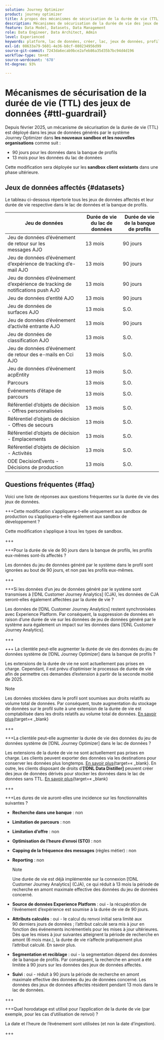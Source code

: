 ```yaml
---
solution: Journey Optimizer
product: journey optimizer
title: À propos des mécanismes de sécurisation de la durée de vie (TTL) des jeux de données
description: Mécanismes de sécurisation de la durée de vie des jeux de données dans  [!DNL Adobe Journey Optimizer]
feature: Data Model, Datasets, Data Management
role: Data Engineer, Data Architect, Admin
level: Experienced
keywords: platform, lac de données, créer, lac, jeux de données, profil
exl-id: 08633a79-5601-4e36-b8cf-080234956d99
source-git-commit: 7243da6ecab9bce2afeb86a35d35b7bc94d4d196
workflow-type: tm+mt
source-wordcount: '678'
ht-degree: 93%

---
```


# Mécanismes de sécurisation de la durée de vie (TTL) des jeux de données {#ttl-guardrail}

Depuis février 2025, un mécanisme de sécurisation de la durée de vie (TTL) est déployé dans les jeux de données générés par le système Journey Optimizer dans **les nouveaux sandbox et les nouvelles organisations** comme suit :

* 90 jours pour les données dans la banque de profils
* 13 mois pour les données du lac de données

Cette modification sera déployée sur les **sandbox client existants** dans une phase ultérieure.

## Jeux de données affectés {#datasets}

Le tableau ci-dessous répertorie tous les jeux de données affectés et leur durée de vie respective dans le lac de données et la banque de profils.

| Jeu de données | Durée de vie du lac de données | Durée de vie de la banque de profils |
|------|-----|-----|
| Jeu de données d’événement de retour sur les messages AJO | 13 mois | 90 jours |
| Jeu de données d’événement d’expérience de tracking d’e-mail AJO | 13 mois | 90 jours |
| Jeu de données d’événement d’expérience de tracking de notifications push AJO | 13 mois | 90 jours |
| Jeu de données d’entité AJO | 13 mois | 90 jours |
| Jeu de données de surfaces AJO | 13 mois | S.O. |
| Jeu de données d’événement d’activité entrante AJO | 13 mois | 90 jours |
| Jeu de données de classification AJO | 13 mois | S.O. |
| Jeu de données d’événement de retour des e-mails en Cci AJO | 13 mois | S.O. |
| Jeu de données d’événement acpEntity | 13 mois | S.O. |
| Parcours | 13 mois | S.O. |
| Événements d’étape de parcours | 13 mois | S.O. |
| Référentiel d’objets de décision - Offres personnalisées | 13 mois | S.O. |
| Référentiel d’objets de décision - Offres de secours | 13 mois | S.O. |
| Référentiel d’objets de décision - Emplacements | 13 mois | S.O. |
| Référentiel d’objets de décision - Activités | 13 mois | S.O. |
| ODE DecisionEvents - Décisions de production | 13 mois | S.O. |

## Questions fréquentes {#faq}

Voici une liste de réponses aux questions fréquentes sur la durée de vie des jeux de données.

+++Cette modification s’appliquera-t-elle uniquement aux sandbox de production ou s’appliquera-t-elle également aux sandbox de développement ?

Cette modification s’applique à tous les types de sandbox.

+++

+++Pour la durée de vie de 90 jours dans la banque de profils, les profils eux-mêmes sont-ils affectés ?

Les données du jeu de données généré par le système dans le profil sont ignorées au bout de 90 jours, et non pas les profils eux-mêmes.

+++

+++Si les données d’un jeu de données généré par le système sont transmises à [!DNL Customer Journey Analytics] (CJA), les données de CJA seront-elles également affectées par la durée de vie ?

Les données de [!DNL Customer Journey Analytics] restent synchronisées avec Experience Platform. Par conséquent, la suppression de données en raison d’une durée de vie sur les données de jeu de données généré par le système aura également un impact sur les données dans [!DNL Customer Journey Analytics].

+++

+++ La clientèle peut-elle augmenter la durée de vie des données du jeu de données système de [!DNL Journey Optimizer] dans la banque de profils ?

Les extensions de la durée de vie ne sont actuellement pas prises en charge. Cependant, il est prévu d’optimiser le processus de durée de vie afin de permettre ces demandes d’extension à partir de la seconde moitié de 2025.

>[!NOTE]
>
>Les données stockées dans le profil sont soumises aux droits relatifs au volume total de données. Par conséquent, toute augmentation du stockage de données sur le profil suite à une extension de la durée de vie est comptabilisée dans les droits relatifs au volume total de données. [En savoir plus](https://experienceleague.adobe.com/docs/experience-platform/landing/license/total-data-volume.html?lang=fr){target=« _blank}

+++

+++La clientèle peut-elle augmenter la durée de vie des données du jeu de données système de [!DNL Journey Optimizer] dans le lac de données ?

Les extensions de la durée de vie ne sont actuellement pas prises en charge. Les clients peuvent exporter des données via les destinations pour conserver les données plus longtemps. [En savoir plus](https://experienceleague.adobe.com/docs/experience-platform/destinations/ui/activate/export-datasets.html?lang=fr){target=« _blank}. En outre, les clients disposant de droits d’**[!DNL Data Distiller]** peuvent créer des jeux de données dérivés pour stocker les données dans le lac de données sans TTL. [En savoir plus](https://experienceleague.adobe.com/en/docs/experience-platform/query/data-distiller/derived-datasets/overview){target=« _blank}

+++

+++Les dures de vie auront-elles une incidence sur les fonctionnalités suivantes ?

* **Recherche dans une banque** : non
* **Limitation de parcours** : non
* **Limitation d’offre** : non
* **Optimisation de l’heure d’envoi (STO)** : non
* **Capping de la fréquence des messages** (règles métier) : non
* **Reporting** : non

  >[!NOTE]
  >
  >Une durée de vie est déjà implémentée sur la connexion [!DNL Customer Journey Analytics] (CJA), ce qui réduit à 13 mois la période de recherche en amont maximale effective des données du jeu de données concerné.

* **Source de données Experience Platform** : oui - la récupération de l’événement d’expérience est soumise à la durée de vie de 90 jours.
* **Attributs calculés** : oui - le calcul du renvoi initial sera limité aux 90 derniers jours de données ; l’attribut calculé sera mis à jour en fonction des événements incrémentiels pour les mises à jour ultérieures. Dès que les mises à jour suivantes atteignent la période de recherche en amont (6 mois max.), la durée de vie n’affecte pratiquement plus l’attribut calculé. En savoir plus.
* **Segmentation et reciblage** : oui - la segmentation dépend des données de la banque de profils. Par conséquent, la recherche en amont a été limitée à 90 jours sur les données des jeux de données affectés.
* **Suivi** : oui - réduit à 90 jours la période de recherche en amont maximale effective des données du jeu de données concerné. Les données des jeux de données affectés résident pendant 13 mois dans le lac de données.

+++

+++Quel horodatage est utilisé pour l’application de la durée de vie (par exemple, pour les cas d’utilisation de renvoi) ?

La date et l’heure de l’événement sont utilisées (et non la date d’ingestion).

+++

